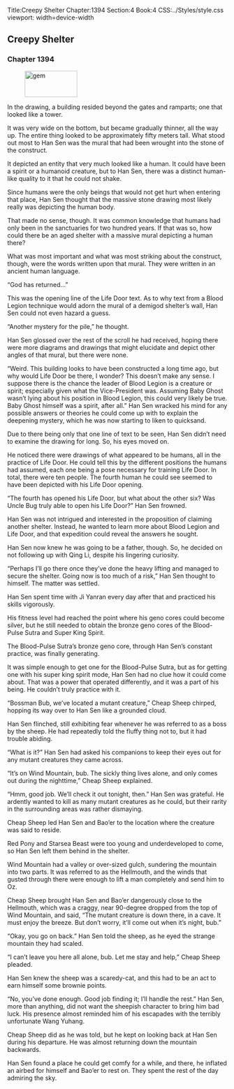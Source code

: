 Title:Creepy Shelter 
Chapter:1394 
Section:4 
Book:4 
CSS:../Styles/style.css 
viewport: width=device-width
  
## Creepy Shelter
### Chapter 1394
  
<figure>
	<img src="../Images/gem.gif" alt="gem" id="gem" width="120" height="60" />
</figure>
  

  
In the drawing, a building resided beyond the gates and ramparts; one that looked like a tower.

It was very wide on the bottom, but became gradually thinner, all the way up. The entire thing looked to be approximately fifty meters tall. What stood out most to Han Sen was the mural that had been wrought into the stone of the construct.

It depicted an entity that very much looked like a human. It could have been a spirit or a humanoid creature, but to Han Sen, there was a distinct human-like quality to it that he could not shake.

Since humans were the only beings that would not get hurt when entering that place, Han Sen thought that the massive stone drawing most likely really was depicting the human body.

That made no sense, though. It was common knowledge that humans had only been in the sanctuaries for two hundred years. If that was so, how could there be an aged shelter with a massive mural depicting a human there?

What was most important and what was most striking about the construct, though, were the words written upon that mural. They were written in an ancient human language.

“God has returned…”

This was the opening line of the Life Door text. As to why text from a Blood Legion technique would adorn the mural of a demigod shelter’s wall, Han Sen could not even hazard a guess.

“Another mystery for the pile,” he thought.

Han Sen glossed over the rest of the scroll he had received, hoping there were more diagrams and drawings that might elucidate and depict other angles of that mural, but there were none.

“Weird. This building looks to have been constructed a long time ago, but why would Life Door be there, I wonder? This doesn’t make any sense. I suppose there is the chance the leader of Blood Legion is a creature or spirit; especially given what the Vice-President was. Assuming Baby Ghost wasn’t lying about his position in Blood Legion, this could very likely be true. Baby Ghost himself was a spirit, after all.” Han Sen wracked his mind for any possible answers or theories he could come up with to explain the deepening mystery, which he was now starting to liken to quicksand.

Due to there being only that one line of text to be seen, Han Sen didn’t need to examine the drawing for long. So, his eyes moved on.

He noticed there were drawings of what appeared to be humans, all in the practice of Life Door. He could tell this by the different positions the humans had assumed, each one being a pose necessary for training Life Door. In total, there were ten people. The fourth human he could see seemed to have been depicted with his Life Door opening.

“The fourth has opened his Life Door, but what about the other six? Was Uncle Bug truly able to open his Life Door?” Han Sen frowned.

Han Sen was not intrigued and interested in the proposition of claiming another shelter. Instead, he wanted to learn more about Blood Legion and Life Door, and that expedition could reveal the answers he sought.

Han Sen now knew he was going to be a father, though. So, he decided on not following up with Qing Li, despite his lingering curiosity.

“Perhaps I’ll go there once they’ve done the heavy lifting and managed to secure the shelter. Going now is too much of a risk,” Han Sen thought to himself. The matter was settled.

Han Sen spent time with Ji Yanran every day after that and practiced his skills vigorously.

His fitness level had reached the point where his geno cores could become silver, but he still needed to obtain the bronze geno cores of the Blood-Pulse Sutra and Super King Spirit.

The Blood-Pulse Sutra’s bronze geno core, through Han Sen’s constant practice, was finally generating.

It was simple enough to get one for the Blood-Pulse Sutra, but as for getting one with his super king spirit mode, Han Sen had no clue how it could come about. That was a power that operated differently, and it was a part of his being. He couldn’t truly practice with it.

“Bossman Bub, we’ve located a mutant creature,” Cheap Sheep chirped, hopping its way over to Han Sen like a grounded cloud.

Han Sen flinched, still exhibiting fear whenever he was referred to as a boss by the sheep. He had repeatedly told the fluffy thing not to, but it had trouble abiding.

“What is it?” Han Sen had asked his companions to keep their eyes out for any mutant creatures they came across.

“It’s on Wind Mountain, bub. The sickly thing lives alone, and only comes out during the nighttime,” Cheap Sheep explained.

“Hmm, good job. We’ll check it out tonight, then.” Han Sen was grateful. He ardently wanted to kill as many mutant creatures as he could, but their rarity in the surrounding areas was rather dismaying.

Cheap Sheep led Han Sen and Bao’er to the location where the creature was said to reside.

Red Pony and Starsea Beast were too young and underdeveloped to come, so Han Sen left them behind in the shelter.

Wind Mountain had a valley or over-sized gulch, sundering the mountain into two parts. It was referred to as the Hellmouth, and the winds that gusted through there were enough to lift a man completely and send him to Oz.

Cheap Sheep brought Han Sen and Bao’er dangerously close to the Hellmouth, which was a craggy, near 90-degree dropped from the top of Wind Mountain, and said, “The mutant creature is down there, in a cave. It must enjoy the breeze. But don’t worry, it’ll come out when it’s night, bub.”

“Okay, you go on back.” Han Sen told the sheep, as he eyed the strange mountain they had scaled.

“I can’t leave you here all alone, bub. Let me stay and help,” Cheap Sheep pleaded.

Han Sen knew the sheep was a scaredy-cat, and this had to be an act to earn himself some brownie points.

“No, you’ve done enough. Good job finding it; I’ll handle the rest.” Han Sen, more than anything, did not want the sheepish character to bring him bad luck. His presence almost reminded him of his escapades with the terribly unfortunate Wang Yuhang.

Cheap Sheep did as he was told, but he kept on looking back at Han Sen during his departure. He was almost returning down the mountain backwards.

Han Sen found a place he could get comfy for a while, and there, he inflated an airbed for himself and Bao’er to rest on. They spent the rest of the day admiring the sky.